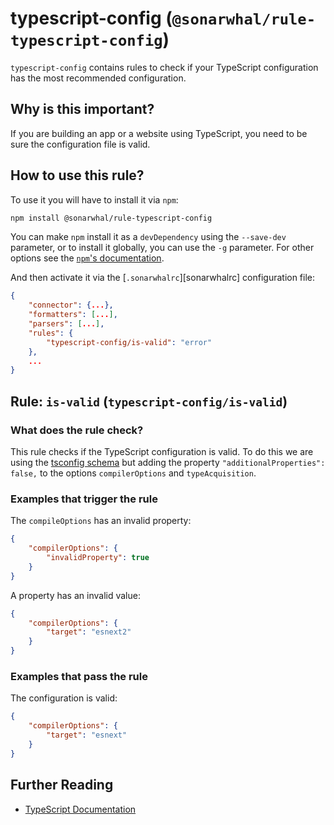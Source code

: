 # typescript-config (`@sonarwhal/rule-typescript-config`)

`typescript-config` contains rules to check if your TypeScript configuration
has the most recommended configuration.

## Why is this important?

If you are building an app or a website using TypeScript, you
need to be sure the configuration file is valid.

## How to use this rule?

To use it you will have to install it via `npm`:

```bash
npm install @sonarwhal/rule-typescript-config
```

You can make `npm` install it as a `devDependency` using the `--save-dev`
parameter, or to install it globally, you can use the `-g` parameter. For
other options see the
[`npm`'s documentation](https://docs.npmjs.com/cli/install).

And then activate it via the [`.sonarwhalrc`][sonarwhalrc]
configuration file:

```json
{
    "connector": {...},
    "formatters": [...],
    "parsers": [...],
    "rules": {
        "typescript-config/is-valid": "error"
    },
    ...
}
```

## Rule: `is-valid` (`typescript-config/is-valid`)

### What does the rule check?

This rule checks if the TypeScript configuration is valid.
To do this we are using the
[tsconfig schema][typescript schema] but adding the property
`"additionalProperties": false,` to the options `compilerOptions`
and `typeAcquisition`.

### Examples that **trigger** the rule

The `compileOptions` has an invalid property:

```json
{
    "compilerOptions": {
        "invalidProperty": true
    }
}
```

A property has an invalid value:

```json
{
    "compilerOptions": {
        "target": "esnext2"
    }
}
```

### Examples that **pass** the rule

The configuration is valid:

```json
{
    "compilerOptions": {
        "target": "esnext"
    }
}
```

## Further Reading

* [TypeScript Documentation][typescript docs]

[typescript schema]: http://json.schemastore.org/tsconfig
[typescript docs]: https://www.typescriptlang.org/docs/home.html